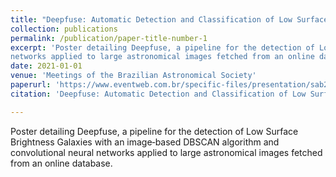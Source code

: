 ```yaml
---
title: "Deepfuse: Automatic Detection and Classification of Low Surface Brightness Galaxies with Convolutional Neural Networks"
collection: publications
permalink: /publication/paper-title-number-1
excerpt: 'Poster detailing Deepfuse, a pipeline for the detection of Low Surface Brightness Galaxies with an image‑based DBSCAN algorithm and convolutional neural
networks applied to large astronomical images fetched from an online database.'
date: 2021-01-01
venue: 'Meetings of the Brazilian Astronomical Society'
paperurl: 'https://www.eventweb.com.br/specific-files/presentation/sab2021/poster/35.pdf'
citation: 'Deepfuse: Automatic Detection and Classification of Low Surface Brightness Galaxies with Convolutional Neural Networks. Marcos Tidball, Cristina Furlanetto. Meetings of the Brazilian Astronomical Society (SAB), 2021.'

---
```

Poster detailing Deepfuse, a pipeline for the detection of Low Surface Brightness Galaxies with an image‑based DBSCAN algorithm and convolutional neural
networks applied to large astronomical images fetched from an online database.
